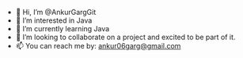 - 👋 Hi, I’m @AnkurGargGit
- 👀 I’m interested in Java
- 🌱 I’m currently learning Java
- 💞️ I’m looking to collaborate on a project and excited to be part of it.
- 📫 You can reach me by: ankur06garg@gmail.com

<!---
AnkurGargGit/AnkurGargGit is a ✨ special ✨ repository because its `README.md` (this file) appears on your GitHub profile.
You can click the Preview link to take a look at your changes.
--->

